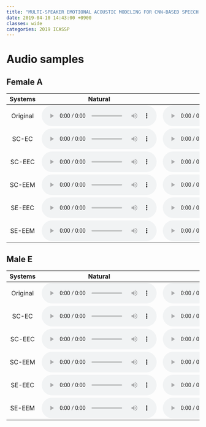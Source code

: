 ```yaml
---
title: "MULTI-SPEAKER EMOTIONAL ACOUSTIC MODELING FOR CNN-BASED SPEECH SYNTHESIS"
date: 2019-04-10 14:43:00 +0900
classes: wide
categories: 2019 ICASSP
---
```


# Audio samples



## Female A


| Systems | Natural | Happy | Sad | Angry | 
|:-:|:-:|:-:|:-:|:-:|
| Original | <audio src="/audio/Female A/N_REFER.wav" controls preload></audio> | <audio src="/audio/Female A/H_REFER.wav" controls preload></audio> | <audio src="/audio/Female A/S_REFER.wav" controls preload></audio> | <audio src="/audio/Female A/A_REFER.wav" controls preload></audio> |
| SC-EC | <audio src="/audio/Female A/N_SC_EC.wav" controls preload></audio> | <audio src="/audio/Female A/H_SC_EC.wav" controls preload></audio> | <audio src="/audio/Female A/S_SC_EC.wav" controls preload></audio> | <audio src="/audio/Female A/A_SC_EC.wav" controls preload></audio> |
| SC-EEC | <audio src="/audio/Female A/N_SC_EEC.wav" controls preload></audio> | <audio src="/audio/Female A/H_SC_EEC.wav" controls preload></audio> | <audio src="/audio/Female A/S_SC_EEC.wav" controls preload></audio> | <audio src="/audio/Female A/A_SC_EEC.wav" controls preload></audio> |
| SC-EEM | <audio src="/audio/Female A/N_SC_EEM.wav" controls preload></audio> | <audio src="/audio/Female A/H_SC_EEM.wav" controls preload></audio> | <audio src="/audio/Female A/S_SC_EEM.wav" controls preload></audio> | <audio src="/audio/Female A/A_SC_EEM.wav" controls preload></audio> |
| SE-EEC | <audio src="/audio/Female A/N_SE_EEC.wav" controls preload></audio> | <audio src="/audio/Female A/H_SE_EEC.wav" controls preload></audio> | <audio src="/audio/Female A/S_SE_EEC.wav" controls preload></audio> | <audio src="/audio/Female A/A_SE_EEC.wav" controls preload></audio> |
| SE-EEM | <audio src="/audio/Female A/N_SE_EEM.wav" controls preload></audio> | <audio src="/audio/Female A/H_SE_EEM.wav" controls preload></audio> | <audio src="/audio/Female A/S_SE_EEM.wav" controls preload></audio> | <audio src="/audio/Female A/A_SE_EEM.wav" controls preload></audio> |



## Male E


| Systems | Natural | Happy | Sad | Angry | 
|:-:|:-:|:-:|:-:|:-:|
| Original | <audio src="/audio/Male E/N_REFER.wav" controls preload></audio> | <audio src="/audio/Male E/H_REFER.wav" controls preload></audio> | <audio src="/audio/Male E/S_REFER.wav" controls preload></audio> | <audio src="/audio/Male E/A_REFER.wav" controls preload></audio> |
| SC-EC | <audio src="/audio/Male E/N_SC_EC.wav" controls preload></audio> | <audio src="/audio/Male E/H_SC_EC.wav" controls preload></audio> | <audio src="/audio/Male E/S_SC_EC.wav" controls preload></audio> | <audio src="/audio/Male E/A_SC_EC.wav" controls preload></audio> |
| SC-EEC | <audio src="/audio/Male E/N_SC_EEC.wav" controls preload></audio> | <audio src="/audio/Male E/H_SC_EEC.wav" controls preload></audio> | <audio src="/audio/Male E/S_SC_EEC.wav" controls preload></audio> | <audio src="/audio/Male E/A_SC_EEC.wav" controls preload></audio> |
| SC-EEM | <audio src="/audio/Male E/N_SC_EEM.wav" controls preload></audio> | <audio src="/audio/Male E/H_SC_EEM.wav" controls preload></audio> | <audio src="/audio/Male E/S_SC_EEM.wav" controls preload></audio> | <audio src="/audio/Male E/A_SC_EEM.wav" controls preload></audio> |
| SE-EEC | <audio src="/audio/Male E/N_SE_EEC.wav" controls preload></audio> | <audio src="/audio/Male E/H_SE_EEC.wav" controls preload></audio> | <audio src="/audio/Male E/S_SE_EEC.wav" controls preload></audio> | <audio src="/audio/Male E/A_SE_EEC.wav" controls preload></audio> |
| SE-EEM | <audio src="/audio/Male E/N_SE_EEM.wav" controls preload></audio> | <audio src="/audio/Male E/H_SE_EEM.wav" controls preload></audio> | <audio src="/audio/Male E/S_SE_EEM.wav" controls preload></audio> | <audio src="/audio/Male E/A_SE_EEM.wav" controls preload></audio> |
